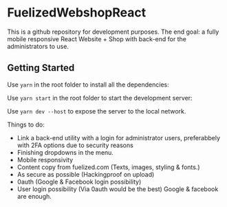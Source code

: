 # FuelizedWebshopReact
This is a github repository for development purposes.
The end goal: a fully mobile responsive React Website + Shop with back-end for the administrators to use.

## Getting Started

Use ```yarn``` in the root folder to install all the dependencies:

Use ```yarn start``` in the root folder to start the development server:

Use ```yarn dev --host``` to expose the server to the local network.


Things to do: 
- Link a back-end utility with a login for administrator users, preferabbely with 2FA options due to security reasons
- Finishing dropdowns in the menu.
- Mobile responsivity
- Content copy from fuelized.com (Texts, images, styling & fonts.)
- As secure as possible (Hackingproof on upload)
- 0auth (Google & Facebook login possibility)
- User login possibility (Via 0auth would be the best) Google & facebook are enough.
